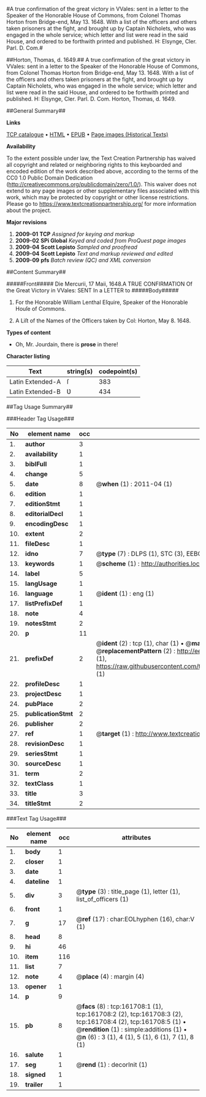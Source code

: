#A true confirmation of the great victory in VVales: sent in a letter to the Speaker of the Honorable House of Commons, from Colonel Thomas Horton from Bridge-end, May 13. 1648. With a list of the officers and others taken prisoners at the fight, and brought up by Captain Nicholets, who was engaged in the whole service; which letter and list were read in the said House, and ordered to be forthwith printed and published. H: Elsynge, Cler. Parl. D. Com.#

##Horton, Thomas, d. 1649.##
A true confirmation of the great victory in VVales: sent in a letter to the Speaker of the Honorable House of Commons, from Colonel Thomas Horton from Bridge-end, May 13. 1648. With a list of the officers and others taken prisoners at the fight, and brought up by Captain Nicholets, who was engaged in the whole service; which letter and list were read in the said House, and ordered to be forthwith printed and published. H: Elsynge, Cler. Parl. D. Com.
Horton, Thomas, d. 1649.

##General Summary##

**Links**

[TCP catalogue](http://www.ota.ox.ac.uk/tcp/)  • 
[HTML](http://tei.it.ox.ac.uk/tcp/Texts-HTML/free/A86/A86582.html)  • 
[EPUB](http://tei.it.ox.ac.uk/tcp/Texts-EPUB/free/A86/A86582.epub) • 
[Page images (Historical Texts)](https://historicaltexts.jisc.ac.uk/eebo-99862794e)

**Availability**

To the extent possible under law, the Text Creation Partnership has waived all copyright and related or neighboring rights to this keyboarded and encoded edition of the work described above, according to the terms of the CC0 1.0 Public Domain Dedication (http://creativecommons.org/publicdomain/zero/1.0/). This waiver does not extend to any page images or other supplementary files associated with this work, which may be protected by copyright or other license restrictions. Please go to https://www.textcreationpartnership.org/ for more information about the project.

**Major revisions**

1. __2009-01__ __TCP__ *Assigned for keying and markup*
1. __2009-02__ __SPi Global__ *Keyed and coded from ProQuest page images*
1. __2009-04__ __Scott Lepisto__ *Sampled and proofread*
1. __2009-04__ __Scott Lepisto__ *Text and markup reviewed and edited*
1. __2009-09__ __pfs__ *Batch review (QC) and XML conversion*

##Content Summary##

#####Front#####
Die Mercurii, 17 Maii, 1648.A TRUE CONFIRMATION Of the Great Victory in VVales: SENT In a LETTER to 
#####Body#####

1. For the Honorable William Lenthal Eſquire, Speaker of the Honorable Houſe of Commons.

1. A Liſt of the Names of the Officers taken by Col: Horton, May 8. 1648.

**Types of content**

  * Oh, Mr. Jourdain, there is **prose** in there!

**Character listing**


|Text|string(s)|codepoint(s)|
|---|---|---|
|Latin Extended-A|ſ|383|
|Latin Extended-B|Ʋ|434|

##Tag Usage Summary##

###Header Tag Usage###

|No|element name|occ|attributes|
|---|---|---|---|
|1.|__author__|3||
|2.|__availability__|1||
|3.|__biblFull__|1||
|4.|__change__|5||
|5.|__date__|8| @__when__ (1) : 2011-04 (1)|
|6.|__edition__|1||
|7.|__editionStmt__|1||
|8.|__editorialDecl__|1||
|9.|__encodingDesc__|1||
|10.|__extent__|2||
|11.|__fileDesc__|1||
|12.|__idno__|7| @__type__ (7) : DLPS (1), STC (3), EEBO-CITATION (1), PROQUEST (1), VID (1)|
|13.|__keywords__|1| @__scheme__ (1) : http://authorities.loc.gov/ (1)|
|14.|__label__|5||
|15.|__langUsage__|1||
|16.|__language__|1| @__ident__ (1) : eng (1)|
|17.|__listPrefixDef__|1||
|18.|__note__|4||
|19.|__notesStmt__|2||
|20.|__p__|11||
|21.|__prefixDef__|2| @__ident__ (2) : tcp (1), char (1)  •  @__matchPattern__ (2) : ([0-9\-]+):([0-9IVX]+) (1), (.+) (1)  •  @__replacementPattern__ (2) : http://eebo.chadwyck.com/downloadtiff?vid=$1&page=$2 (1), https://raw.githubusercontent.com/textcreationpartnership/Texts/master/tcpchars.xml#$1 (1)|
|22.|__profileDesc__|1||
|23.|__projectDesc__|1||
|24.|__pubPlace__|2||
|25.|__publicationStmt__|2||
|26.|__publisher__|2||
|27.|__ref__|1| @__target__ (1) : http://www.textcreationpartnership.org/docs/. (1)|
|28.|__revisionDesc__|1||
|29.|__seriesStmt__|1||
|30.|__sourceDesc__|1||
|31.|__term__|2||
|32.|__textClass__|1||
|33.|__title__|3||
|34.|__titleStmt__|2||


###Text Tag Usage###

|No|element name|occ|attributes|
|---|---|---|---|
|1.|__body__|1||
|2.|__closer__|1||
|3.|__date__|1||
|4.|__dateline__|1||
|5.|__div__|3| @__type__ (3) : title_page (1), letter (1), list_of_officers (1)|
|6.|__front__|1||
|7.|__g__|17| @__ref__ (17) : char:EOLhyphen (16), char:V (1)|
|8.|__head__|8||
|9.|__hi__|46||
|10.|__item__|116||
|11.|__list__|7||
|12.|__note__|4| @__place__ (4) : margin (4)|
|13.|__opener__|1||
|14.|__p__|9||
|15.|__pb__|8| @__facs__ (8) : tcp:161708:1 (1), tcp:161708:2 (2), tcp:161708:3 (2), tcp:161708:4 (2), tcp:161708:5 (1)  •  @__rendition__ (1) : simple:additions (1)  •  @__n__ (6) : 3 (1), 4 (1), 5 (1), 6 (1), 7 (1), 8 (1)|
|16.|__salute__|1||
|17.|__seg__|1| @__rend__ (1) : decorInit (1)|
|18.|__signed__|1||
|19.|__trailer__|1||

